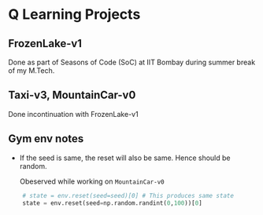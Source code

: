 # Q Learning Projects
## FrozenLake-v1
Done as part of Seasons of Code (SoC) at IIT Bombay during summer break of my M.Tech.
## Taxi-v3, MountainCar-v0
Done incontinuation with FrozenLake-v1

## Gym env notes
- If the seed is same, the reset will also be same. Hence should be random.

    Obeserved while working on `MountainCar-v0`

```python
    # state = env.reset(seed=seed)[0] # This produces same state
    state = env.reset(seed=np.random.randint(0,100))[0]
```